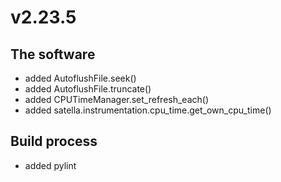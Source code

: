 # v2.23.5

The software
------------

* added AutoflushFile.seek()
* added AutoflushFile.truncate()
* added CPUTimeManager.set_refresh_each()
* added satella.instrumentation.cpu_time.get_own_cpu_time()

Build process
-------------

* added pylint
